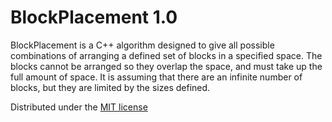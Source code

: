 BlockPlacement 1.0
==================

BlockPlacement is a C++ algorithm designed to give all possible combinations of arranging a defined set of blocks in a specified space. The blocks cannot be arranged so they overlap the space, and must take up the full amount of space. It is assuming that there are an infinite number of blocks, but they are limited by the sizes defined.

Distributed under the [MIT license](http://opensource.org/licenses/mit-license.php)
